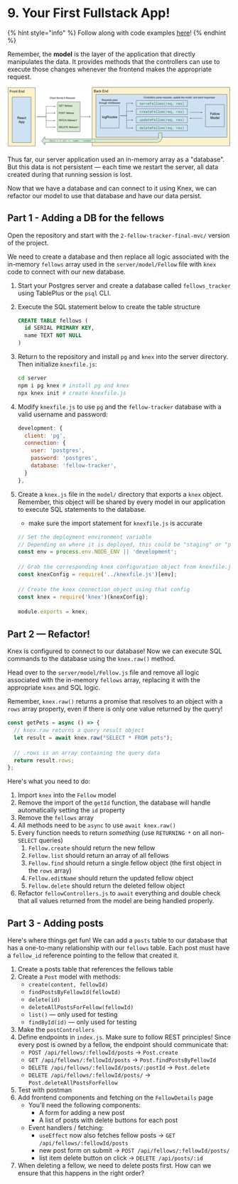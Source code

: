 # 9. Your First Fullstack App!

{% hint style="info" %}
Follow along with code examples [here](https://github.com/The-Marcy-Lab-School/8-1-0-express-rest-api-model)!
{% endhint %}

Remember, the **model** is the layer of the application that directly manipulates the data. It provides methods that the controllers can use to execute those changes whenever the frontend makes the appropriate request.

![Thus far, our server application used an in-memory array as a "database".](<img/express-middleware-model (1) (2).svg>)

Thus far, our server application used an in-memory array as a "database". But this data is not persistent — each time we restart the server, all data created during that running session is lost.

Now that we have a database and can connect to it using Knex, we can refactor our model to use that database and have our data persist.

## Part 1 - Adding a DB for the fellows

Open the repository and start with the `2-fellow-tracker-final-mvc/` version of the project.

We need to create a database and then replace all logic associated with the in-memory `fellows` array used in the `server/model/Fellow` file with `knex` code to connect with our new database.

1. Start your Postgres server and create a database called `fellows_tracker` using TablePlus or the `psql` CLI.
2.  Execute the SQL statement below to create the table structure

    ```sql
    CREATE TABLE fellows (
      id SERIAL PRIMARY KEY,
      name TEXT NOT NULL
    )
    ```
3.  Return to the repository and install `pg` and `knex` into the server directory. Then initialize `knexfile.js`:

    ```sh
    cd server
    npm i pg knex # install pg and knex
    npx knex init # create knexfile.js
    ```
4.  Modify `knexfile.js` to use `pg` and the `fellow-tracker` database with a valid username and password:

    ```js
    development: {
      client: 'pg',
      connection: {
        user: 'postgres',
        password: 'postgres',
        database: 'fellow-tracker', 
      }
    },
    ```
5.  Create a `knex.js` file in the `model/` directory that exports a `knex` object. Remember, this object will be shared by every model in our application to execute SQL statements to the database.

    * make sure the import statement for `knexfile.js` is accurate

    ```js
    // Set the deployment environment variable
    // Depending on where it is deployed, this could be "staging" or "production"
    const env = process.env.NODE_ENV || 'development';

    // Grab the corresponding knex configuration object from knexfile.js
    const knexConfig = require('../knexfile.js')[env];

    // Create the knex connection object using that config
    const knex = require('knex')(knexConfig);

    module.exports = knex;
    ```

## Part 2 — Refactor!

Knex is configured to connect to our database! Now we can execute SQL commands to the database using the `knex.raw()` method.

Head over to the `server/model/Fellow.js` file and remove all logic associated with the in-memory `fellows` array, replacing it with the appropriate `knex` and SQL logic.

Remember, `knex.raw()` returns a promise that resolves to an object with a `rows` array property, even if there is only one value returned by the query!

```js
const getPets = async () => {
  // knex.raw returns a query result object
  let result = await knex.raw("SELECT * FROM pets");
  
  // .rows is an array containing the query data
  return result.rows;
};
```

Here's what you need to do:

1. Import `knex` into the `Fellow` model
2. Remove the import of the `getId` function, the database will handle automatically setting the `id` property
3. Remove the `fellows` array
4. All methods need to be `async` to use `await knex.raw()`
5. Every function needs to return _something_ (use `RETURNING *` on all non-`SELECT` queries)
   1. `Fellow.create` should return the new fellow
   2. `Fellow.list` should return an array of all fellows
   3. `Fellow.find` should return a single fellow object (the first object in the `rows` array)
   4. `Fellow.editName` should return the updated fellow object
   5. `Fellow.delete` should return the deleted fellow object
6. Refactor `fellowControllers.js` to `await` everything and double check that all values returned from the model are being handled properly.

## Part 3 - Adding posts

Here's where things get fun! We can add a `posts` table to our database that has a one-to-many relationship with our `fellows` table. Each post must have a `fellow_id` reference pointing to the fellow that created it.

1. Create a posts table that references the fellows table
2. Create a `Post` model with methods:
   * `create(content, fellowId)`
   * `findPostsByFellowId(fellowId)`
   * `delete(id)`
   * `deleteAllPostsForFellow(fellowId)`
   * `list()` — only used for testing
   * `findById(id)` — only used for testing
3. Make the `postControllers`
4. Define endpoints in `index.js`. Make sure to follow REST principles! Since every post is owned by a fellow, the endpoint should communicate that:
   * `POST /api/fellows/:fellowId/posts` → `Post.create`
   * `GET /api/fellows/:fellowId/posts` → `Post.findPostsByFellowId`
   * `DELETE /api/fellows/:fellowId/posts/:postId` → `Post.delete`
   * `DELETE /api/fellows/:fellowId/posts/` → `Post.deleteAllPostsForFellow`
5. Test with postman
6. Add frontend components and fetching on the `FellowDetails` page
   * You'll need the following components:
     * A form for adding a new post
     * A list of posts with delete buttons for each post
   * Event handlers / fetching:
     * `useEffect` now also fetches fellow posts -> `GET /api/fellows/:fellowId/posts`
     * new post form on submit -> `POST /api/fellows/:fellowId/posts/`
     * list item delete button on click -> `DELETE /api/posts/:id`
7. When deleting a fellow, we need to delete posts first. How can we ensure that this happens in the right order?

